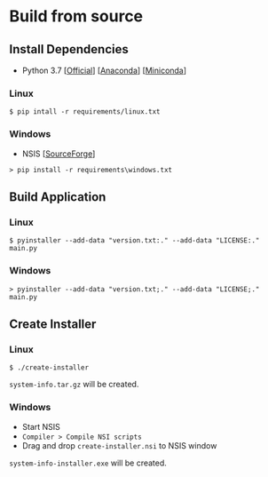 # Build from source

## Install Dependencies

- Python 3.7
[[Official](
    https://www.python.org/downloads/
)]
[[Anaconda](
    https://www.anaconda.com/distribution/#download-section
)]
[[Miniconda](
    https://docs.conda.io/en/latest/miniconda.html
)]

### Linux

```
$ pip intall -r requirements/linux.txt
```

### Windows

- NSIS
[[SourceForge](
    https://nsis.sourceforge.io/Download
)]

```
> pip install -r requirements\windows.txt
```

## Build Application

### Linux

```
$ pyinstaller --add-data "version.txt:." --add-data "LICENSE:." main.py
```

### Windows

```
> pyinstaller --add-data "version.txt;." --add-data "LICENSE;." main.py
```

## Create Installer

### Linux

```
$ ./create-installer
```

`system-info.tar.gz` will be created.

### Windows

- Start NSIS
- `Compiler > Compile NSI scripts`
- Drag and drop `create-installer.nsi` to NSIS window

`system-info-installer.exe` will be created.
